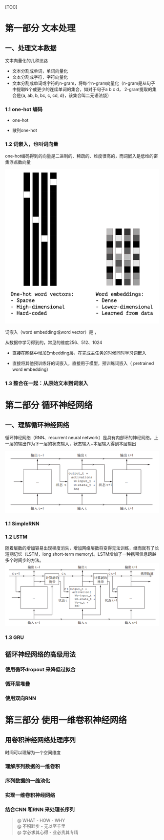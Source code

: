 [TOC]

# 第一部分 文本处理
## 一、处理文本数据
文本向量化的几种思路
- 文本分割成单词，单词向量化
- 文本分割成字符，字符向量化
- 文本分割成单词或字符的n-gram，将每个n-gram向量化（n-gram是从句子中提取N个或更少的连续单词的集合，如对于句子a b c d， 2-gram提取的集合是{a, ab, b, bc, c, cd, d}，该集合叫二元语法袋）  

### 1.1 one-hot 编码
- one-hot

- 散列one-hot


### 1.2 词嵌入，也叫词向量
one-hot编码得到的向量是二进制的、稀疏的、维度很高的，而词嵌入是低维的密集浮点数向量  

![image-20210220172036880](../pic/text_and_sequences/image-20210220172036880.png)

词嵌入（word embedding或word vector）是   ，

从数据中学习得到的，常见的维度256、512、1024  

- 直接在网络中增加Embedding层，在完成主任务的时候同时学习词嵌入

- 直接将其他预训练好的词嵌入，直接用于模型，预训练词嵌入（ pretrained word embedding）  


### 1.3 整合在一起：从原始文本到词嵌入

# 第二部分 循环神经网络
## 一、理解循环神经网络
循环神经网络（RNN、recurrent neural network）是具有内部环的神经网络，上一层的输出作为下一层的状态输入，状态输入+本层输入得到本层输出

![image-20210220171824291](../pic/text_and_sequences/image-20210220171824291.png)

### 1.1 SimpleRNN

### 1.2 LSTM
随着层数的增加容易出现梯度消失，增加网络层数将变得无法训练，继而就有了长短期记忆（LSTM，long short-term memory)。LSTM增加了一种携带信息跨越多个时间步的方法。
![image-20210220171703033](../pic/text_and_sequences/image-20210220171703033.png)

### 1.3 GRU

## 循环神经网络的高级用法
### 使用循环dropout 来降低过拟合
### 循环层堆叠
### 使用双向RNN

# 第三部分 使用一维卷积神经网络
## 用卷积神经网络处理序列
时间可以理解为一个空间维度
### 理解序列数据的一维卷积
### 序列数据的一维池化
### 实现一维卷积神经网络
### 结合CNN 和RNN 来处理长序列















> @ WHAT - HOW - WHY  
> @ 不积跬步 - 无以至千里  
> @ 学必求其心得 - 业必贵其专精  